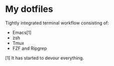 # My dotfiles
Tightly integrated terminal workflow consisting of:
* Emacs[1]
* zsh
* Tmux
* FZF and Ripgrep

[1] It has started to devour everything.

